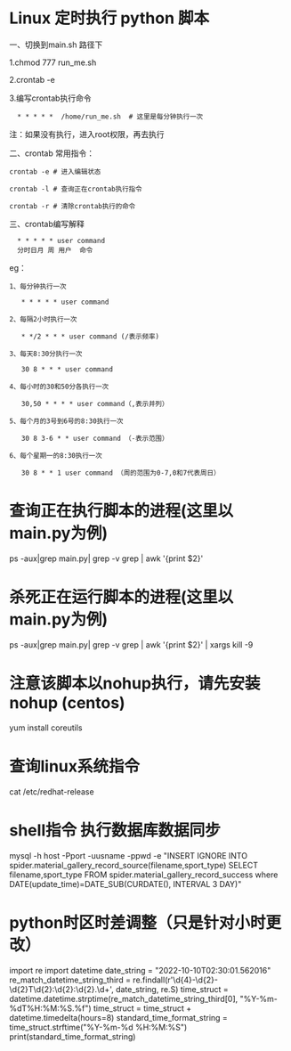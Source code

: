 # Linux 定时执行 python 脚本

一、切换到main.sh 路径下

   1.chmod 777 run_me.sh

   2.crontab -e

   3.编写crontab执行命令
    
      * * * * *  /home/run_me.sh  # 这里是每分钟执行一次

   注：如果没有执行，进入root权限，再去执行


二、crontab 常用指令：
    
    crontab -e # 进入编辑状态
    
    crontab -l # 查询正在crontab执行指令
    
    crontab -r # 清除crontab执行的命令
    
三、crontab编写解释
   
      * * * * * user command 
      分时日月 周 用户  命令
   

eg：
    
    1、每分钟执行一次
       
       * * * * * user command
    
    2、每隔2小时执行一次
       
       * */2 * * * user command (/表示频率)
    
    3、每天8:30分执行一次
       
       30 8 * * * user command
    
    4、每小时的30和50分各执行一次
       
       30,50 * * * * user command（,表示并列）
    
    5、每个月的3号到6号的8:30执行一次
       
       30 8 3-6 * * user command （-表示范围）
    
    6、每个星期一的8:30执行一次
       
       30 8 * * 1 user command （周的范围为0-7,0和7代表周日） 
       
       
       
# 查询正在执行脚本的进程(这里以main.py为例)

ps -aux|grep main.py| grep -v grep | awk '{print $2}'  

# 杀死正在运行脚本的进程(这里以main.py为例)

ps -aux|grep main.py| grep -v grep | awk '{print $2}' | xargs kill -9
    
# 注意该脚本以nohup执行，请先安装nohup (centos)

yum install coreutils 

# 查询linux系统指令
cat /etc/redhat-release

# shell指令 执行数据库数据同步
mysql -h host -Pport -uusname -ppwd -e "INSERT IGNORE INTO spider.material_gallery_record_source(filename,sport_type) SELECT filename,sport_type FROM spider.material_gallery_record_success where DATE(update_time)=DATE_SUB(CURDATE(), INTERVAL 3 DAY)"


# python时区时差调整（只是针对小时更改）

import re
import datetime
date_string = "2022-10-10T02:30:01.562016"
re_match_datetime_string_third = re.findall(r'\d{4}-\d{2}-\d{2}T\d{2}:\d{2}:\d{2}.\d+', date_string, re.S)
time_struct = datetime.datetime.strptime(re_match_datetime_string_third[0], "%Y-%m-%dT%H:%M:%S.%f")
time_struct = time_struct + datetime.timedelta(hours=8)
standard_time_format_string = time_struct.strftime("%Y-%m-%d %H:%M:%S")
print(standard_time_format_string)

